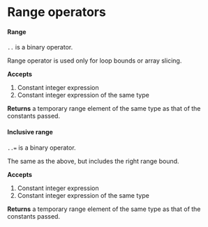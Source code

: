 # Range operators

#### Range

`..` is a binary operator.

Range operator is used only for loop bounds or array slicing.

**Accepts**
1. Constant integer expression
2. Constant integer expression of the same type

**Returns** a temporary range element of the same type as that of the constants passed.

#### Inclusive range

`..=` is a binary operator.

The same as the above, but includes the right range bound.

**Accepts**
1. Constant integer expression
2. Constant integer expression of the same type

**Returns** a temporary range element of the same type as that of the constants passed.
